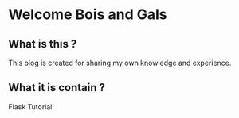 # Welcome Bois and Gals

## What is this ?
This blog is created for sharing my own knowledge and experience. 

## What it is contain ?
Flask Tutorial
